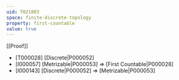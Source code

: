 ```yaml
---
uid: T021803
space: finite-discrete-topology
property: first-countable
value: true
---
```

[[Proof]]

* [T000028] [Discrete|P000052]
* [I000057] [Metrizable|P000053] => [First Countable|P000028]
* [I000143] [Discrete|P000052] => [Metrizable|P000053]

